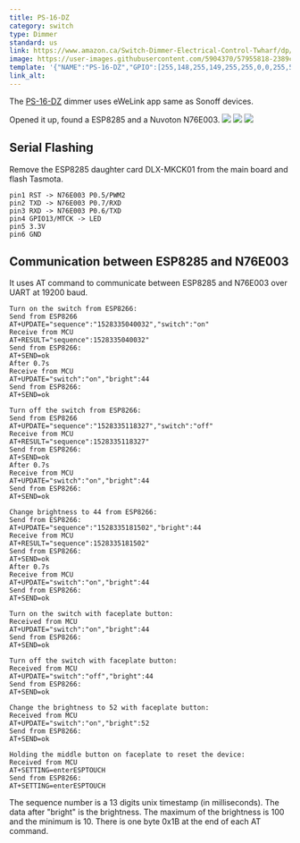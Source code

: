 ```yaml
---
title: PS-16-DZ
category: switch
type: Dimmer
standard: us
link: https://www.amazon.ca/Switch-Dimmer-Electrical-Control-Twharf/dp/B07DZX5685
image: https://user-images.githubusercontent.com/5904370/57955818-2389cf00-78f7-11e9-99ef-2fecf3a18fc7.png
template: '{"NAME":"PS-16-DZ","GPIO":[255,148,255,149,255,255,0,0,255,52,255,255,255],"FLAG":0,"BASE":58}' 
link_alt: 
---
```

The [PS-16-DZ](http://www.ihome-s.com/productinfo/448320.html) dimmer uses eWeLink app same as Sonoff devices. 

Opened it up, found a ESP8285 and a Nuvoton N76E003.
![](https://user-images.githubusercontent.com/34905120/45901464-ff4e1080-bdb0-11e8-8a35-0bbea810b0b9.jpg)
![](https://user-images.githubusercontent.com/34905120/45901474-0543f180-bdb1-11e8-9d1e-e9ab815d4e20.jpg)
![](https://user-images.githubusercontent.com/34905120/48847747-44ba9a00-ed70-11e8-9e92-957a3ed1bf41.jpg)

## Serial Flashing
Remove the ESP8285 daughter card DLX-MKCK01 from the main board and flash Tasmota.
```
pin1 RST -> N76E003 P0.5/PWM2
pin2 TXD -> N76E003 P0.7/RXD
pin3 RXD -> N76E003 P0.6/TXD
pin4 GPIO13/MTCK -> LED
pin5 3.3V
pin6 GND
```
## Communication between ESP8285 and N76E003
It uses AT command to communicate between ESP8285 and N76E003 over UART at 19200 baud.
```
Turn on the switch from ESP8266:
Send from ESP8266
AT+UPDATE="sequence":"1528335040032","switch":"on"
Receive from MCU
AT+RESULT="sequence":1528335040032"
Send from ESP8266:
AT+SEND=ok
After 0.7s
Receive from MCU
AT+UPDATE="switch":"on","bright":44
Send from ESP8266:
AT+SEND=ok

Turn off the switch from ESP8266:
Send from ESP8266
AT+UPDATE="sequence":"1528335118327","switch":"off"
Receive from MCU
AT+RESULT="sequence":1528335118327"
Send from ESP8266:
AT+SEND=ok
After 0.7s
Receive from MCU
AT+UPDATE="switch":"on","bright":44
Send from ESP8266:
AT+SEND=ok

Change brightness to 44 from ESP8266:
Send from ESP8266:
AT+UPDATE="sequence":"1528335181502","bright":44
Receive from MCU
AT+RESULT="sequence":1528335181502"
Send from ESP8266:
AT+SEND=ok
After 0.7s
Receive from MCU
AT+UPDATE="switch":"on","bright":44
Send from ESP8266:
AT+SEND=ok

Turn on the switch with faceplate button:
Received from MCU
AT+UPDATE="switch":"on","bright":44
Send from ESP8266:
AT+SEND=ok

Turn off the switch with faceplate button:
Received from MCU
AT+UPDATE="switch":"off","bright":44
Send from ESP8266:
AT+SEND=ok

Change the brightness to 52 with faceplate button:
Received from MCU
AT+UPDATE="switch":"on","bright":52
Send from ESP8266:
AT+SEND=ok

Holding the middle button on faceplate to reset the device:
Received from MCU
AT+SETTING=enterESPTOUCH
Send from ESP8266:
AT+SETTING=enterESPTOUCH
```
The sequence number is a 13 digits unix timestamp (in milliseconds). The data after "bright" is the brightness. The maximum of the brightness is 100 and the minimum is 10.
There is one byte 0x1B at the end of each AT command.

